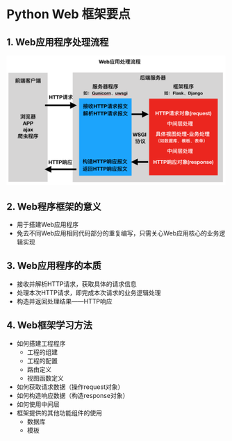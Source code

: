 # Python Web 框架要点

## 1. Web应用程序处理流程

![处理流程](/images/web_processing_sequence.png)

## 2. Web程序框架的意义

* 用于搭建Web应用程序
* 免去不同Web应用相同代码部分的重复编写，只需关心Web应用核心的业务逻辑实现

## 3. Web应用程序的本质

* 接收并解析HTTP请求，获取具体的请求信息
* 处理本次HTTP请求，即完成本次请求的业务逻辑处理
* 构造并返回处理结果——HTTP响应

## 4. Web框架学习方法

* 如何搭建工程程序
  + 工程的组建
  + 工程的配置
  + 路由定义
  + 视图函数定义
* 如何获取请求数据（操作request对象）
* 如何构造响应数据（构造response对象）
* 如何使用中间层
* 框架提供的其他功能组件的使用
  + 数据库
  + 模板

